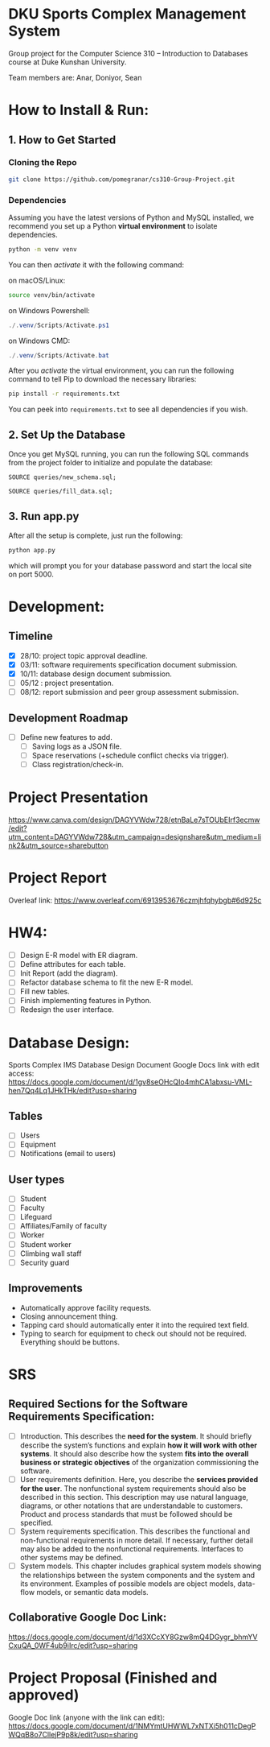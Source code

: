 # DKU Sports Complex Management System

Group project for the Computer Science 310 – Introduction to Databases course at Duke Kunshan University.

Team members are: Anar, Doniyor, Sean

# How to Install & Run:

## 1. How to Get Started

### Cloning the Repo

```bash
git clone https://github.com/pomegranar/cs310-Group-Project.git
```

### Dependencies

Assuming you have the latest versions of Python and MySQL installed, we recommend you set up a Python **virtual environment** to isolate dependencies.

```bash
python -m venv venv
```

You can then _activate_ it with the following command:

on macOS/Linux:

```bash
source venv/bin/activate
```

on Windows Powershell:

```powershell
./.venv/Scripts/Activate.ps1
```

on Windows CMD:

```powershell
./.venv/Scripts/Activate.bat
```

After you _activate_ the virtual environment, you can run the following command to tell Pip to download the necessary libraries:

```bash
pip install -r requirements.txt
```

You can peek into `requirements.txt` to see all dependencies if you wish.

## 2. Set Up the Database

Once you get MySQL running, you can run the following SQL commands from the project folder to initialize and populate the database:

```MySQL
SOURCE queries/new_schema.sql;
```

```MySQL
SOURCE queries/fill_data.sql;
```

## 3. Run app.py

After all the setup is complete, just run the following:

```bash
python app.py
```

which will prompt you for your database password and start the local site on port 5000.

# Development:

## Timeline

- [x] 28/10: project topic approval deadline.
- [x] 03/11: software requirements specification document submission.
- [x] 10/11: database design document submission.
- [ ] 05/12 : project presentation.
- [ ] 08/12: report submission and peer group assessment submission.

## Development Roadmap

- [ ] Define new features to add.
    - [ ] Saving logs as a JSON file.
    - [ ] Space reservations (+schedule conflict checks via trigger).
    - [ ] Class registration/check-in.

# Project Presentation

https://www.canva.com/design/DAGYVWdw728/etnBaLe7sTOUbEIrf3ecmw/edit?utm_content=DAGYVWdw728&utm_campaign=designshare&utm_medium=link2&utm_source=sharebutton

# Project Report

Overleaf link:
https://www.overleaf.com/6913953676czmjhfqhybgb#6d925c

# HW4:

- [ ] Design E-R model with ER diagram.
- [ ] Define attributes for each table.
- [ ] Init Report (add the diagram).
- [ ] Refactor database schema to fit the new E-R model.
- [ ] Fill new tables.
- [ ] Finish implementing features in Python.
- [ ] Redesign the user interface.

# Database Design:

Sports Complex IMS Database Design Document
Google Docs link with edit access:
https://docs.google.com/document/d/1gv8seOHcQIo4mhCA1abxsu-VML-hen7Qq4Lq1JHkTHk/edit?usp=sharing

## Tables

- [ ] Users
- [ ] Equipment
- [ ] Notifications (email to users)

## User types

- [ ] Student
- [ ] Faculty
- [ ] Lifeguard
- [ ] Affiliates/Family of faculty
- [ ] Worker
- [ ] Student worker
- [ ] Climbing wall staff
- [ ] Security guard

## Improvements

- Automatically approve facility requests.
- Closing announcement thing.
- Tapping card should automatically enter it into the required text field.
- Typing to search for equipment to check out should not be required. Everything should be buttons.

# SRS

## Required Sections for the Software Requirements Specification:

- [ ] Introduction.
      This describes the **need for the system**. It should briefly describe the system’s functions and explain **how it will work with other systems**. It should also describe how the system **fits into the overall business or strategic objectives** of the organization commissioning the software.
- [ ] User requirements definition.
      Here, you describe the **services provided for the user**. The nonfunctional system requirements should also be described in this section. This description may use natural language, diagrams, or other notations that are understandable to customers. Product and process standards that must be followed should be specified.
- [ ] System requirements specification.
      This describes the functional and non-functional requirements in more detail. If necessary, further detail may also be added to the nonfunctional requirements. Interfaces to other systems may be defined.
- [ ] System models.
      This chapter includes graphical system models showing the relationships between the system components and the system and its environment. Examples of possible models are object models, data-flow models, or semantic data models.

## Collaborative Google Doc Link:

https://docs.google.com/document/d/1d3XCcXY8Gzw8mQ4DGygr_bhmYVCxuQA_0WF4ub9iIrc/edit?usp=sharing

# Project Proposal (Finished and approved)

Google Doc link (anyone with the link can edit):
https://docs.google.com/document/d/1NMYmtUHWWL7xNTXi5h011cDegPWQqB8o7CllejP9p8k/edit?usp=sharing
